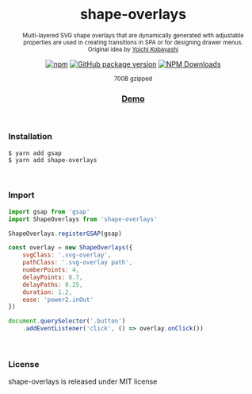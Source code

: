 <div align="center">
<br>

<h1>shape-overlays</h1>
<p><sup>Multi-layered SVG shape overlays that are dynamically generated with adjustable properties are used in creating transitions in SPA or for designing drawer menus.<br>
Original idea by <a href="https://www.tplh.net/">Yoichi Kobayashi</a></sup></p>

[![npm](https://img.shields.io/npm/v/shape-overlays.svg?colorB=brightgreen)](https://www.npmjs.com/package/shape-overlays)
[![GitHub package version](https://img.shields.io/github/package-json/v/ux-ui-pro/shape-overlays.svg)](https://github.com/ux-ui-pro/shape-overlays)
[![NPM Downloads](https://img.shields.io/npm/dm/shape-overlays.svg?style=flat)](https://www.npmjs.org/package/shape-overlays)

<sup>700B gzipped</sup>
<h3><a href="https://codepen.io/ux-ui/pen/Jjervqg">Demo</a></h3>

</div>
<br>

### Installation
```
$ yarn add gsap
$ yarn add shape-overlays
```

<br>

### Import
```javascript
import gsap from 'gsap'
import ShapeOverlays from 'shape-overlays'

ShapeOverlays.registerGSAP(gsap)

const overlay = new ShapeOverlays({
	svgClass: '.svg-overlay',
	pathClass: '.svg-overlay path',
	numberPoints: 4,
	delayPoints: 0.7,
	delayPaths: 0.25,
	duration: 1.2,
	ease: 'power2.inOut'
})

document.querySelector('.button')
	.addEventListener('click', () => overlay.onClick())
```
<br>

### License
shape-overlays is released under MIT license

